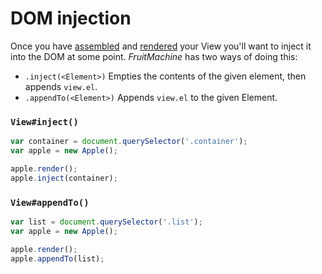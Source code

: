 # DOM injection

Once you have [assembled](assembling-views.md) and [rendered](rendering-views.md) your View you'll want to inject it into the DOM at some point. *FruitMachine* has two ways of doing this:

- `.inject(<Element>)` Empties the contents of the given element, then appends `view.el`.
- `.appendTo(<Element>)` Appends `view.el` to the given Element.

### `View#inject()`

```js
var container = document.querySelector('.container');
var apple = new Apple();

apple.render();
apple.inject(container);
```

### `View#appendTo()`

```js
var list = document.querySelector('.list');
var apple = new Apple();

apple.render();
apple.appendTo(list);
```
